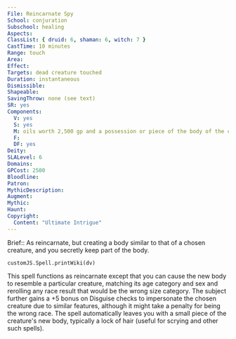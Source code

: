 ```yaml
---
File: Reincarnate Spy
School: conjuration
Subschool: healing
Aspects: 
ClassList: { druid: 6, shaman: 6, witch: 7 }
CastTime: 10 minutes
Range: touch
Area: 
Effect: 
Targets: dead creature touched
Duration: instantaneous
Dismissible: 
Shapeable: 
SavingThrow: none (see text)
SR: yes
Components:
  V: yes
  S: yes
  M: oils worth 2,500 gp and a possession or piece of the body of the creature to resemble
  F: 
  DF: yes
Deity: 
SLALevel: 6
Domains: 
GPCost: 2500
Bloodline: 
Patron: 
MythicDescription: 
Augment: 
Mythic: 
Haunt: 
Copyright:
  Content: "Ultimate Intrigue"
---
```

Brief:: As reincarnate, but creating a body similar to that of a chosen creature, and you secretly keep part of the body.

```dataviewjs
customJS.Spell.printWiki(dv)
```

This spell functions as reincarnate except that you can cause the new body to resemble a particular creature, matching its age  category and sex and rerolling any race result that would be the wrong size category. The subject further gains a +5 bonus on Disguise checks to impersonate the chosen creature due to similar features, although it might take a penalty for being the wrong race.  The spell automatically leaves you with a small piece of the creature's new body, typically a lock of hair (useful for scrying and other such spells).
